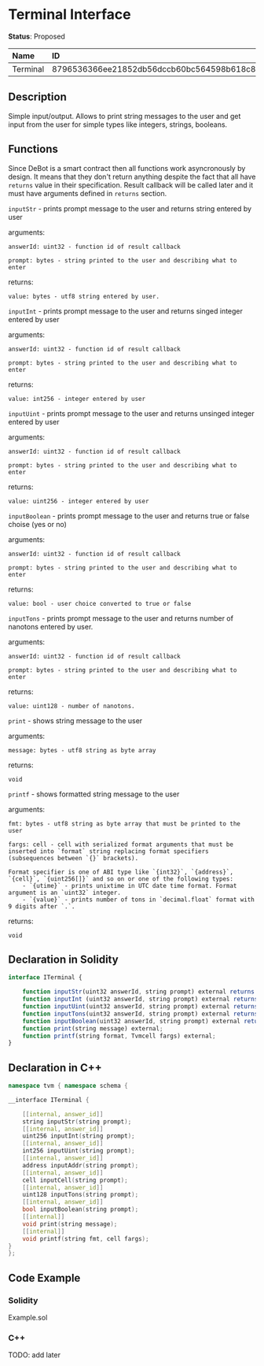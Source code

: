 # Terminal Interface

**Status**: Proposed

| Name      | ID                                                                |
| :-------- | :---------------------------------------------------------------- |
| Terminal  | 8796536366ee21852db56dccb60bc564598b618c865fc50c8b1ab740bba128e3  |


## Description

Simple input/output. Allows to print string messages to the user and get input from the user for simple types like integers, strings, booleans.

## Functions

Since DeBot is a smart contract then all functions work asyncronously by design. It means that they don't return anything despite the fact that all have `returns` value in their specification. Result callback will be called later and it must have arguments defined in `returns` section.

`inputStr` - prints prompt message to the user and returns string entered by user

arguments: 

	answerId: uint32 - function id of result callback
	
	prompt: bytes - string printed to the user and describing what to enter

returns: 

	value: bytes - utf8 string entered by user.

`inputInt` - prints prompt message to the user and returns singed integer entered by user

arguments: 

	answerId: uint32 - function id of result callback
	
	prompt: bytes - string printed to the user and describing what to enter

returns: 

	value: int256 - integer entered by user

`inputUint` - prints prompt message to the user and returns unsinged integer entered by user

arguments: 

	answerId: uint32 - function id of result callback
	
	prompt: bytes - string printed to the user and describing what to enter

returns: 

	value: uint256 - integer entered by user

`inputBoolean` - prints prompt message to the user and returns true or false choise (yes or no)

arguments: 

	answerId: uint32 - function id of result callback
	
	prompt: bytes - string printed to the user and describing what to enter

returns: 

	value: bool - user choice converted to true or false

`inputTons` - prints prompt message to the user and returns number of nanotons entered by user.

arguments: 

	answerId: uint32 - function id of result callback
	
	prompt: bytes - string printed to the user and describing what to enter

returns: 

	value: uint128 - number of nanotons.

`print` - shows string message to the user

arguments: 

	message: bytes - utf8 string as byte array

returns: 

	void

`printf` - shows formatted string message to the user

arguments: 

	fmt: bytes - utf8 string as byte array that must be printed to the user

	fargs: cell - cell with serialized format arguments that must be inserted into `format` string replacing format specifiers (subsequences between `{}` brackets).

	Format specifier is one of ABI type like `{int32}`, `{address}`, `{cell}`, `{uint256[]}` and so on or one of the following types:
		- `{utime}` - prints unixtime in UTC date time format. Format argument is an `uint32` integer.
		- `{value}` - prints number of tons in `decimal.float` format with 9 digits after `.`.

returns: 

	void

## Declaration in Solidity

```jsx
interface ITerminal {

	function inputStr(uint32 answerId, string prompt) external returns (string value);
	function inputInt (uint32 answerId, string prompt) external returns (int256 value);
	function inputUint(uint32 answerId, string prompt) external returns (uint256 value);
	function inputTons(uint32 answerId, string prompt) external returns (uint128 value);
	function inputBoolean(uint32 answerId, string prompt) external returns (bool value);
	function print(string message) external;
	function printf(string format, Tvmcell fargs) external;
}
```

## Declaration in C++

```cpp
namespace tvm { namespace schema {

__interface ITerminal {

	[[internal, answer_id]]
	string inputStr(string prompt);
	[[internal, answer_id]]
	uint256 inputInt(string prompt);
	[[internal, answer_id]]
	int256 inputUint(string prompt);
	[[internal, answer_id]]
	address inputAddr(string prompt);
	[[internal, answer_id]]
	cell inputCell(string prompt);
	[[internal, answer_id]]
	uint128 inputTons(string prompt);
	[[internal, answer_id]]
	bool inputBoolean(string prompt);
	[[internal]]
	void print(string message);
	[[internal]]
	void printf(string fmt, cell fargs);
}
};
```

## Code Example

### Solidity

Example.sol

### C++

TODO: add later